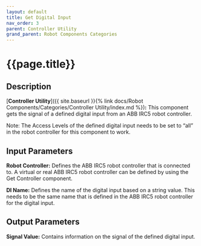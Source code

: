 ```yaml
---
layout: default
title: Get Digital Input
nav_order: 3
parent: Controller Utility
grand_parent: Robot Components Categories
---
```


# **{{page.title}}**

## **Description**

[**Controller Utility**]({{ site.baseurl }}{% link docs/Robot Components/Categories/Controller Utility/index.md %})**:** This component gets the signal of a defined digital input from an ABB IRC5 robot controller.

Note: The Access Levels of the defined digital input needs to be set to “all” in the robot controller for this component to work.

## **Input Parameters**

**Robot Controller:** Defines the ABB IRC5 robot controller that is connected to. A virtual or real ABB IRC5 robot controller can be defined by using the Get Controller component.

**DI Name:** Defines the name of the digital input based on a string value. This needs to be the same name that is defined in the ABB IRC5 robot controller for the digital input.

## **Output Parameters**

**Signal Value:** Contains information on the signal of the defined digital input.